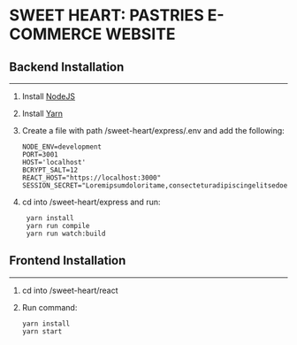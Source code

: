 # SWEET HEART: PASTRIES E-COMMERCE WEBSITE

## Backend Installation

---

1. Install [NodeJS](https://nodejs.org/en/download/)
2. Install [Yarn](https://classic.yarnpkg.com/latest.msi)
3. Create a file with path /sweet-heart/express/.env and add the following:

   ```env
   NODE_ENV=development
   PORT=3001
   HOST='localhost'
   BCRYPT_SALT=12
   REACT_HOST="https://localhost:3000"
   SESSION_SECRET="Loremipsumdoloritame,consecteturadipiscingelitsedoeiusmodtempoincididunutlaboreetdolore"
   ```

4. cd into /sweet-heart/express and run:

   ```shell
    yarn install
    yarn run compile
    yarn run watch:build
   ```

## Frontend Installation

---

1. cd into /sweet-heart/react
2. Run command:

   ```shell
   yarn install
   yarn start
   ```
